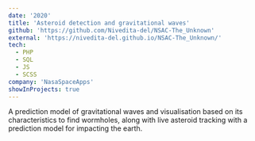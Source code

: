```yaml
---
date: '2020'
title: 'Asteroid detection and gravitational waves'
github: 'https://github.com/Nivedita-del/NSAC-The_Unknown'
external: 'https://nivedita-del.github.io/NSAC-The_Unknown/'
tech:
  - PHP
  - SQL
  - JS
  - SCSS
company: 'NasaSpaceApps'
showInProjects: true
---
```


A prediction model of gravitational waves and visualisation based on its characteristics to find wormholes, along with live asteroid tracking with a prediction model for impacting the earth.
